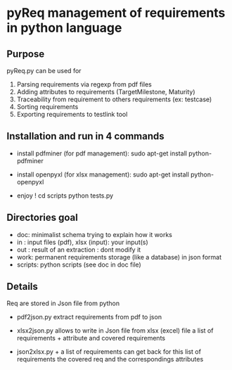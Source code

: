 pyReq management of requirements in python language
===================================================

Purpose
-------

pyReq.py can be used for 
   1. Parsing requirements via regexp from pdf files
   2. Adding attributes to requirements (TargetMilestone, Maturity)
   3. Traceability from requirement to others requirements (ex: testcase)
   4. Sorting requirements
   5. Exporting requirements to testlink tool

Installation and run in 4 commands 
----------------------------------

- install pdfminer (for pdf management):
sudo apt-get install python-pdfminer

- install openpyxl (for xlsx management):
sudo apt-get install python-openpyxl

- enjoy !
cd scripts
python tests.py

Directories goal 
----------------

- doc: minimalist schema trying to explain how it works
- in : input files (pdf), xlsx (input): your input(s)
- out : result of an extraction : dont modify it
- work: permanent requirements storage (like a database) in json format
- scripts: python scripts (see doc in doc file)

Details
-------

Req are stored in Json file from python

- pdf2json.py extract requirements from pdf to json

- xlsx2json.py allows to write in Json file from xlsx (excel)
file a list of requirements + attribute and covered requirements

- json2xlsx.py + a list of requirements can get back for this
list of requirements the covered req and the correspondings attributes
